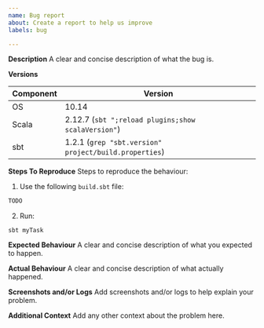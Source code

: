 ```yaml
---
name: Bug report
about: Create a report to help us improve
labels: bug

---
```


**Description**
A clear and concise description of what the bug is.

**Versions**

Component | Version
------------ | -------
OS | 10.14 |
Scala | 2.12.7 (`sbt ";reload plugins;show scalaVersion"`)
sbt | 1.2.1 (`grep "sbt.version" project/build.properties`)

**Steps To Reproduce**
Steps to reproduce the behaviour:
1. Use the following `build.sbt` file:
```sbt
TODO
```
2. Run:
```sbtshell
sbt myTask
```

**Expected Behaviour**
A clear and concise description of what you expected to happen.

**Actual Behaviour**
A clear and concise description of what actually happened.

**Screenshots and/or Logs**
Add screenshots and/or logs to help explain your problem.

**Additional Context**
Add any other context about the problem here.
